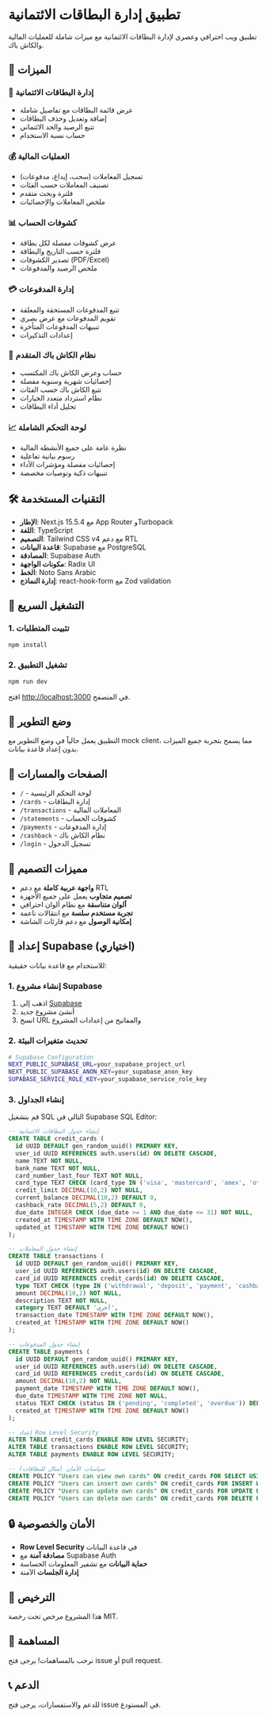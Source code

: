 # تطبيق إدارة البطاقات الائتمانية

تطبيق ويب احترافي وعصري لإدارة البطاقات الائتمانية مع ميزات شاملة للعمليات المالية والكاش باك.

## 🚀 الميزات

### 📱 إدارة البطاقات الائتمانية
- عرض قائمة البطاقات مع تفاصيل شاملة
- إضافة وتعديل وحذف البطاقات
- تتبع الرصيد والحد الائتماني
- حساب نسبة الاستخدام

### 💰 العمليات المالية
- تسجيل المعاملات (سحب، إيداع، مدفوعات)
- تصنيف المعاملات حسب الفئات
- فلترة وبحث متقدم
- ملخص المعاملات والإحصائيات

### 📊 كشوفات الحساب
- عرض كشوفات مفصلة لكل بطاقة
- فلترة حسب التاريخ والبطاقة
- تصدير الكشوفات (PDF/Excel)
- ملخص الرصيد والمدفوعات

### 💳 إدارة المدفوعات
- تتبع المدفوعات المستحقة والمعلقة
- تقويم المدفوعات مع عرض بصري
- تنبيهات المدفوعات المتأخرة
- إعدادات التذكيرات

### 🎁 نظام الكاش باك المتقدم
- حساب وعرض الكاش باك المكتسب
- إحصائيات شهرية وسنوية مفصلة
- تتبع الكاش باك حسب الفئات
- نظام استرداد متعدد الخيارات
- تحليل أداء البطاقات

### 📈 لوحة التحكم الشاملة
- نظرة عامة على جميع الأنشطة المالية
- رسوم بيانية تفاعلية
- إحصائيات مفصلة ومؤشرات الأداء
- تنبيهات ذكية وتوصيات مخصصة

## 🛠️ التقنيات المستخدمة

- **الإطار**: Next.js 15.5.4 مع App Router وTurbopack
- **اللغة**: TypeScript
- **التصميم**: Tailwind CSS v4 مع دعم RTL
- **قاعدة البيانات**: Supabase مع PostgreSQL
- **المصادقة**: Supabase Auth
- **مكونات الواجهة**: Radix UI
- **الخط**: Noto Sans Arabic
- **إدارة النماذج**: react-hook-form مع Zod validation

## 🚀 التشغيل السريع

### 1. تثبيت المتطلبات

```bash
npm install
```

### 2. تشغيل التطبيق

```bash
npm run dev
```

افتح [http://localhost:3000](http://localhost:3000) في المتصفح.

## 🎯 وضع التطوير

التطبيق يعمل حالياً في وضع التطوير مع mock client، مما يسمح بتجربة جميع الميزات بدون إعداد قاعدة بيانات.

## 📱 الصفحات والمسارات

- `/` - لوحة التحكم الرئيسية
- `/cards` - إدارة البطاقات
- `/transactions` - المعاملات المالية
- `/statements` - كشوفات الحساب
- `/payments` - إدارة المدفوعات
- `/cashback` - نظام الكاش باك
- `/login` - تسجيل الدخول

## 🎨 مميزات التصميم

- **واجهة عربية كاملة** مع دعم RTL
- **تصميم متجاوب** يعمل على جميع الأجهزة
- **ألوان متناسقة** مع نظام ألوان احترافي
- **تجربة مستخدم سلسة** مع انتقالات ناعمة
- **إمكانية الوصول** مع دعم قارئات الشاشة

## 🔧 إعداد Supabase (اختياري)

للاستخدام مع قاعدة بيانات حقيقية:

### 1. إنشاء مشروع Supabase

1. اذهب إلى [Supabase](https://supabase.com)
2. أنشئ مشروع جديد
3. انسخ URL والمفاتيح من إعدادات المشروع

### 2. تحديث متغيرات البيئة

```bash
# Supabase Configuration
NEXT_PUBLIC_SUPABASE_URL=your_supabase_project_url
NEXT_PUBLIC_SUPABASE_ANON_KEY=your_supabase_anon_key
SUPABASE_SERVICE_ROLE_KEY=your_supabase_service_role_key
```

### 3. إنشاء الجداول

قم بتشغيل SQL التالي في Supabase SQL Editor:

```sql
-- إنشاء جدول البطاقات الائتمانية
CREATE TABLE credit_cards (
  id UUID DEFAULT gen_random_uuid() PRIMARY KEY,
  user_id UUID REFERENCES auth.users(id) ON DELETE CASCADE,
  name TEXT NOT NULL,
  bank_name TEXT NOT NULL,
  card_number_last_four TEXT NOT NULL,
  card_type TEXT CHECK (card_type IN ('visa', 'mastercard', 'amex', 'other')) NOT NULL,
  credit_limit DECIMAL(10,2) NOT NULL,
  current_balance DECIMAL(10,2) DEFAULT 0,
  cashback_rate DECIMAL(5,2) DEFAULT 0,
  due_date INTEGER CHECK (due_date >= 1 AND due_date <= 31) NOT NULL,
  created_at TIMESTAMP WITH TIME ZONE DEFAULT NOW(),
  updated_at TIMESTAMP WITH TIME ZONE DEFAULT NOW()
);

-- إنشاء جدول المعاملات
CREATE TABLE transactions (
  id UUID DEFAULT gen_random_uuid() PRIMARY KEY,
  user_id UUID REFERENCES auth.users(id) ON DELETE CASCADE,
  card_id UUID REFERENCES credit_cards(id) ON DELETE CASCADE,
  type TEXT CHECK (type IN ('withdrawal', 'deposit', 'payment', 'cashback')) NOT NULL,
  amount DECIMAL(10,2) NOT NULL,
  description TEXT NOT NULL,
  category TEXT DEFAULT 'أخرى',
  transaction_date TIMESTAMP WITH TIME ZONE DEFAULT NOW(),
  created_at TIMESTAMP WITH TIME ZONE DEFAULT NOW()
);

-- إنشاء جدول المدفوعات
CREATE TABLE payments (
  id UUID DEFAULT gen_random_uuid() PRIMARY KEY,
  user_id UUID REFERENCES auth.users(id) ON DELETE CASCADE,
  card_id UUID REFERENCES credit_cards(id) ON DELETE CASCADE,
  amount DECIMAL(10,2) NOT NULL,
  payment_date TIMESTAMP WITH TIME ZONE DEFAULT NOW(),
  due_date TIMESTAMP WITH TIME ZONE NOT NULL,
  status TEXT CHECK (status IN ('pending', 'completed', 'overdue')) DEFAULT 'pending',
  created_at TIMESTAMP WITH TIME ZONE DEFAULT NOW()
);

-- إعداد Row Level Security
ALTER TABLE credit_cards ENABLE ROW LEVEL SECURITY;
ALTER TABLE transactions ENABLE ROW LEVEL SECURITY;
ALTER TABLE payments ENABLE ROW LEVEL SECURITY;

-- سياسات الأمان (مثال للبطاقات)
CREATE POLICY "Users can view own cards" ON credit_cards FOR SELECT USING (auth.uid() = user_id);
CREATE POLICY "Users can insert own cards" ON credit_cards FOR INSERT WITH CHECK (auth.uid() = user_id);
CREATE POLICY "Users can update own cards" ON credit_cards FOR UPDATE USING (auth.uid() = user_id);
CREATE POLICY "Users can delete own cards" ON credit_cards FOR DELETE USING (auth.uid() = user_id);
```

## 🔒 الأمان والخصوصية

- **Row Level Security** في قاعدة البيانات
- **مصادقة آمنة** مع Supabase Auth
- **حماية البيانات** مع تشفير المعلومات الحساسة
- **إدارة الجلسات** الآمنة

## 📄 الترخيص

هذا المشروع مرخص تحت رخصة MIT.

## 🤝 المساهمة

نرحب بالمساهمات! يرجى فتح issue أو pull request.

## 📞 الدعم

للدعم والاستفسارات، يرجى فتح issue في المستودع.

